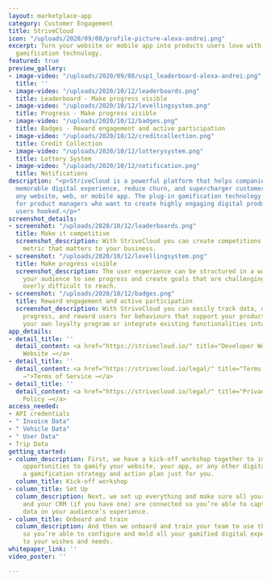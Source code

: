 ```yaml
---
layout: marketplace-app
category: Customer Engagement
title: StriveCloud
icon: "/uploads/2020/09/08/profile-picture-alexa-andrei.png"
excerpt: Turn your website or mobile app into products users love with the plug-in
  gamification technology.
featured: true
preview_gallery:
- image-video: "/uploads/2020/09/08/usp1_leaderboard-alexa-andrei.png"
  title: ''
- image-video: "/uploads/2020/10/12/leaderboards.png"
  title: Leaderboard - Make progress visible
- image-video: "/uploads/2020/10/12/levellingsystem.png"
  title: Progress - Make progress visible
- image-video: "/uploads/2020/10/12/badges.png"
  title: Badges - Reward engagement and active participation
- image-video: "/uploads/2020/10/12/creditcollection.png"
  title: Credit Collection
- image-video: "/uploads/2020/10/12/lotterysystem.png"
  title: Lottery System
- image-video: "/uploads/2020/10/12/notification.png"
  title: Notifications
description: "<p>StriveCloud is a powerful platform that helps companies provide a
  memorable digital experience, reduce churn, and supercharger customer loyalty within
  any website, web, or mobile app. The plug-in gamification technology is designed
  for product managers who want to create highly engaging digital products that get
  users hooked.</p>"
screenshot_details:
- screenshot: "/uploads/2020/10/12/leaderboards.png"
  title: Make it competitive
  screenshot_description: With StriveCloud you can create competitions around any
    metric that matters to your business.
- screenshot: "/uploads/2020/10/12/levellingsystem.png"
  title: Make progress visible
  screenshot_description: The user experience can be structured in a way that allows
    your audience to see progress and create goals that are challenging without being
    overly difficult to reach.
- screenshot: "/uploads/2020/10/12/badges.png"
  title: Reward engagement and active participation
  screenshot_description: With StriveCloud you can easily track data, understand user
    progress, and reward users for behaviours that support your product goals. Set-up
    your own loyalty program or integrate existing functionalities into your products.
app_details:
- detail_title: ''
  detail_content: <a href="https://strivecloud.io/" title="Developer Website →">Developer
    Website →</a>
- detail_title: ''
  detail_content: <a href="https://strivecloud.io/legal/" title="Terms of Service
    →">Terms of Service →</a>
- detail_title: ''
  detail_content: <a href="https://strivecloud.io/legal/" title="Privacy Policy →">Privacy
    Policy →</a>
access_needed:
- API credentials
- " Invoice Data"
- " Vehicle Data"
- " User Data"
- Trip Data
getting_started:
- column_description: First, we have a kick-off workshop together to identify possible
    opportunities to gamify your website, your app, or any other digital asset, with
    a gamification strategy and action plan just for you.
  column_title: Kick-off workshop
- column_title: Set Up
  column_description: Next, we set up everything and make sure all your data points
    and your CRM (if you have one) are connected so you’re able to capture enriched
    data on your audience’s experience.
- column_title: Onboard and train
  column_description: And then we onboard and train your team to use the software,
    so you’re able to configure and mold all your gamified digital experiences entirely
    to your wishes and needs.
whitepaper_link: ''
video_poster: ''

---
```

